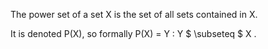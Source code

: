 The power set of a set X is the set of all sets contained in X.

It is denoted P(X), so formally P(X) = <span> Y : Y $ \subseteq $ X
</span> .

